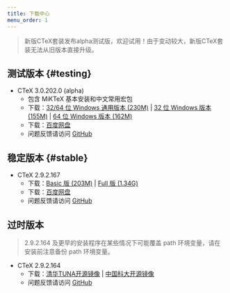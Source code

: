 ```yaml
---
title: 下载中心
menu_order: 1
---
```

> 新版CTeX套装发布alpha测试版，欢迎试用！由于变动较大，新版CTeX套装无法从旧版本直接升级。

## 测试版本 {#testing}

- CTeX 3.0.202.0 (alpha)
	- 包含 MiKTeX 基本安装和中文常用宏包
	- 下载：[32/64 位 Windows 通用版本 (230M)](https://1drv.ms/u/s!As6QliRcBFJ_hIEG2tob96jYIAiIIA) | [32 位 Windows 版本 (155M)](https://1drv.ms/u/s!As6QliRcBFJ_hIEF2tob96jYIAiIIA) | [64 位 Windows 版本 (162M)](https://1drv.ms/u/s!As6QliRcBFJ_hIEC2tob96jYIAiIIA)
	- 下载：[百度网盘](https://pan.baidu.com/s/1sGqK_Z8yp_cIBUBwjvyzRg?pwd=fv4d)
	- 问题反馈请访问 [GitHub](https://github.com/Aloft-Lab/CTeX-Installer/issues)

## 稳定版本 {#stable}

- CTeX 2.9.2.167
	- 下载：[Basic 版 (203M)](https://1drv.ms/u/s!As6QliRcBFJ_hIED2tob96jYIAiIIA) | [Full 版 (1.34G)](https://1drv.ms/u/s!As6QliRcBFJ_hIEH2tob96jYIAiIIA)
	- 下载：[百度网盘](https://pan.baidu.com/s/1rCkNE_fU_6DcfCY3YHyHjA?pwd=7nvt)
	- 问题反馈请访问 [GitHub](https://github.com/Aloft-Lab/CTeX-Installer/issues)

## 过时版本

> 2.9.2.164 及更早的安装程序在某些情况下可能覆盖 path 环境变量，请在安装前注意备份 path 环境变量。

- CTeX 2.9.2.164
	- 下载：[清华TUNA开源镜像](https://mirrors.tuna.tsinghua.edu.cn/ctex/legacy/2.9/) | [中国科大开源镜像](http://mirrors.ustc.edu.cn/ctex/legacy/2.9/)
	- 问题反馈请访问 [GitHub](https://github.com/Aloft-Lab/CTeX-Installer/issues)
